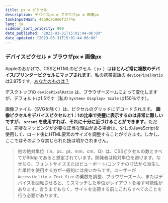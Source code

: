 ```yaml
---
title: px ≠ ピクセル
description: デバイスpx ≠ ブラウザpx ≠ 画像px
taskInputHash: 4ab9ca69e0f3774e
lang: ja
sidebar_sort_priority: 900
date_published: "2023-03-31T15:01:44-06:00"
date_updated: "2023-03-31T15:01:44-06:00"
---
```

### デバイスピクセル ≠ ブラウザpx ≠ 画像px

Appleのおかげで、CSSとHTMLのピクセル（ `px` ）は**ほとんど常に複数のデバイス/プリンターピクセルにマップされます**。私の携帯電話の `devicePixelRatio` は3.875です。[あなたのものは？](https://www.mydevice.io/)

デスクトップの `devicePixelRatio` は、ブラウザーズームによって変化しますが、デフォルトは1.5です（私の `System> Display> Scale` は150％です）。

画像ファイル（SVGを除く）は、ピクセルのグリッドにデコードされます。 **画像ピクセルをデバイスピクセルと1：1の比率で完璧に表示するのは非常に難しいですが、 `srcset` を使用すれば、それに十分に近づけることができます**。ただし、完璧なマッピングが必要な正当な理由がある場合は、少しのJavaScriptを使用して、ロード後にHTML要素のサイズを調整することができます。しかし、ここではそのような禁じられた技は明かされません。

> 他の絶対単位（in、pc、pt、mm、cm、Q）は、CSSピクセルの数とすべてが96dpiであると想定されています。開発者は絶対単位を避けます。なぜなら、フォントサイズまたはビューポート/コンテナの寸法から派生した単位を使用する方が一般的には良いからです。ユーザーが `Accessibility > Text Size` の乗数を調整、ブラウザーズーム、またはデバイスを回転させると、ミスマッチした単位がレイアウトを壊す可能性があります。言うまでもなく、サイトを出荷する前にこれらすべてのことを行う必要があります。
